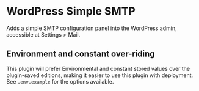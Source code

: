 # WordPress Simple SMTP
Adds a simple SMTP configuration panel into the WordPress admin, accessible at
Settings > Mail.

## Environment and constant over-riding
This plugin will prefer Environmental and constant stored values over the 
plugin-saved editions, making it easier to use this plugin with deployment. See 
`.env.example` for the options available.